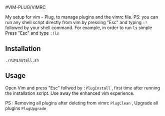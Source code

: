 #VIM-PLUG/VIMRC

My setup for vim - Plug, to manage plugins and the vimrc file. 
PS: you can run any shell script directly from vim by pressing "Esc" and typing `:!` followed by your shell command. 
For example, in order to run `ls` simple Press "Esc" and type `:!ls`

## Installation
`./VIMInstall.sh`

## Usage
Open Vim and press "Esc" follwed by `:PlugInstall` , first time after running the installation script.
Use away the enhanced vim experience. 

PS : Removing all plugins after deleting from vimrc `PlugClean` , Upgrade all plugins `PlugUpgrade`
